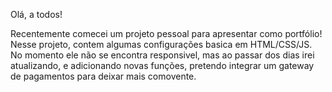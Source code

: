 Olá, a todos!

Recentemente comecei um projeto pessoal para apresentar como portfólio!
Nesse projeto, contem algumas configurações basica em HTML/CSS/JS.
No momento ele não se encontra responsivel, mas ao passar dos dias irei atualizando,
e adicionando novas funções, pretendo integrar um gateway de pagamentos para deixar mais comovente.
